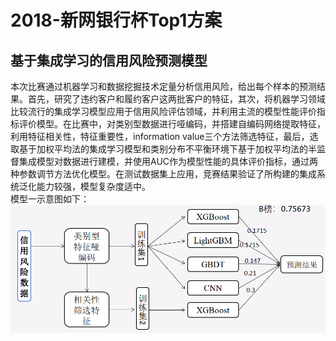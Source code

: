 # 2018-新网银行杯Top1方案
## 基于集成学习的信用风险预测模型
   本次比赛通过机器学习和数据挖掘技术定量分析信用风险，给出每个样本的预测结果。首先，研究了违约客户和履约客户这两批客户的特征，其次，将机器学习领域比较流行的集成学习模型应用于信用风险评估领域，并利用主流的模型性能评价指标评价模型。在比赛中，对类别型数据进行哑编码，并搭建自编码网络提取特征，利用特征相关性，特征重要性，information value三个方法筛选特征，最后，选取基于加权平均法的集成学习模型和类别分布不平衡环境下基于加权平均法的半监督集成模型对数据进行建模，并使用AUC作为模型性能的具体评价指标，通过两种参数调节方法优化模型。在测试数据集上应用，竞赛结果验证了所构建的集成系统泛化能力较强，模型复杂度适中。  
模型一示意图如下：
![基于加权平均法的集成学习模型](https://github.com/CuiNing6/2018-xinwang/blob/master/img/method1.PNG)
